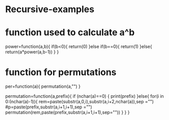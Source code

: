 # Recursive-examples
# function used to calculate a^b
power=function(a,b){
  if(b<0){
    return(0)
  }else if(b==0){
    return(1)
  }else{
    return(a*power(a,b-1))
  }
}

# function for permutations

per=function(a){
  permutation(a,"")
}

permutation=function(a,prefix){
  if (nchar(a)==0) {
    print(prefix)
  }else{
    for(i in 0:(nchar(a)-1)){
      rem=paste(substr(a,0,i),substr(a,i+2,nchar(a)),sep ="")
      #p=paste(prefix,substr(a,i+1,i+1),sep ="")
      permutation(rem,paste(prefix,substr(a,i+1,i+1),sep=""))
    }
  }
}
